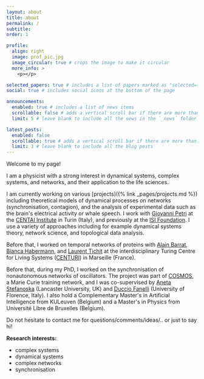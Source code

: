 ```yaml
---
layout: about
title: about
permalink: /
subtitle: 
order: 1

profile:
  align: right
  image: prof_pic.jpg
  image_circular: true # crops the image to make it circular
  more_info: >
    <p></p>

selected_papers: true # includes a list of papers marked as "selected={true}"
social: true # includes social icons at the bottom of the page

announcements:
  enabled: true # includes a list of news items
  scrollable: false # adds a vertical scroll bar if there are more than 3 news items
  limit: 5 # leave blank to include all the news in the `_news` folder

latest_posts:
  enabled: false
  scrollable: true # adds a vertical scroll bar if there are more than 3 new posts items
  limit: 3 # leave blank to include all the blog posts
---
```


Welcome to my page!   

I am a physicist with a strong interest in dynamical systems, complex systems, and networks, and their application to the life sciences.   

I am currently working on various [projects]({% link _pages/projects.md %}) including theoretical models of dynamical processes on networks (synchronisation, contagion), and the analysis of experimental data such as the brain's electrical activity or whale speech. I work with [Giovanni Petri](https://lordgrilo.github.io/) at the [CENTAI Institute](https://centai.eu/) in Turin (Italy), and previously at the [ISI Foundation](https://isi.it). I use a variety of approaches including for example dynamical systems theory, network science, and topological data analysis.


Before that, I worked on temporal networks of proteins with [Alain Barrat](http://www.cpt.univ-mrs.fr/~barrat/), [Bianca Habermann](http://www.ibdm.univ-mrs.fr/equipe/computational-biology/), and [Laurent Tichit](http://iml.univ-mrs.fr/~tichit/) at the interdisciplinary Turing Centre for Living Systems ([CENTURI](http://centuri-livingsystems.org/)) in Marseille (France).   

Before that, during my PhD, I worked on the synchronisation of nonautonomous networks of oscillators. The project was part of [COSMOS](https://www.uni-potsdam.de/cosmos-itn/), a Marie Curie training network, and I was co-supervised by [Aneta Stefanoska](https://www.lancaster.ac.uk/physics/about-us/people/aneta-stefanovska) (Lancaster University, UK) and [Duccio Fanelli](https://sites.google.com/site/ducciofanelli1/home) (University of Florence, Italy). I also hold a Complementary Master's in Artificial Intelligence from KULeuven (Belgium) and a Master's in Physics from Université Libre de Bruxelles (Belgium). 

Do not hesitate to contact me for questions/comments/ideas/.. or just to say hi!

**Research interests:**
- complex systems 
- dynamical systems
- complex networks 
- synchronisation

